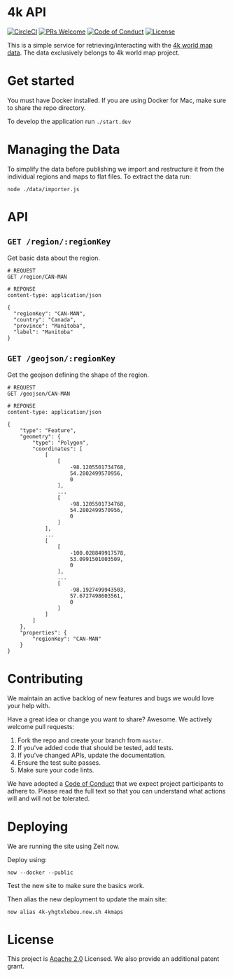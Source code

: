 # 4k API

[![CircleCI](https://circleci.com/gh/smaclell/4k/tree/master.svg?style=svg)](https://circleci.com/gh/smaclell/4k/tree/master)
[![PRs Welcome](https://img.shields.io/badge/PRs-welcome-brightgreen.svg?style=flat-square)](http://makeapullrequest.com)
[![Code of Conduct](https://img.shields.io/badge/code%20of-conduct-ff69b4.svg?style=flat-square)](https://github.com/smaclell/4k/blob/master/CODE_OF_CONDUCT.md)
[![License](https://img.shields.io/badge/License-Apache%202.0-blue.svg)](https://opensource.org/licenses/Apache-2.0)

This is a simple service for retrieving/interacting with the [4k world map data](http://4kworldmap.com/). The data exclusively belongs to 4k world map project.

# Get started

You must have Docker installed. If you are using Docker for Mac, make sure to share the repo directory.

To develop the application run `./start.dev`

# Managing the Data

To simplify the data before publishing we import and restructure it from the individual regions and maps to flat files. To extract the data run:

```
node ./data/importer.js
```

# API

## `GET /region/:regionKey`

Get basic data about the region.

```http
# REQUEST
GET /region/CAN-MAN

# REPONSE
content-type: application/json

{
  "regionKey": "CAN-MAN",
  "country": "Canada",
  "province": "Manitoba",
  "label": "Manitoba"
}
```

## `GET /geojson/:regionKey`

Get the geojson defining the shape of the region.

```http
# REQUEST
GET /geojson/CAN-MAN

# REPONSE
content-type: application/json

{
    "type": "Feature",
    "geometry": {
        "type": "Polygon",
        "coordinates": [
            [
                [
                    -98.1205501734768,
                    54.2802499570956,
                    0
                ],
                ...
                [
                    -98.1205501734768,
                    54.2802499570956,
                    0
                ]
            ],
            ...
            [
                [
                    -100.028849917578,
                    53.0991501003509,
                    0
                ],
                ...
                [
                    -98.1927499943503,
                    57.6727498603561,
                    0
                ]
            ]
        ]
    },
    "properties": {
        "regionKey": "CAN-MAN"
    }
}
```

# Contributing

We maintain an active backlog of new features and bugs we would love your help with.

Have a great idea or change you want to share? Awesome. We actively welcome pull requests:

1. Fork the repo and create your branch from `master`.
2. If you've added code that should be tested, add tests.
3. If you've changed APIs, update the documentation.
4. Ensure the test suite passes.
5. Make sure your code lints.

We have adopted a [Code of Conduct]((https://github.com/smaclell/4k/blob/master/CODE_OF_CONDUCT.md)) that we expect project participants to adhere to. Please read the full text so that you can understand what actions will and will not be tolerated.

# Deploying

We are running the site using Zeit now.

Deploy using:

```
now --docker --public
```

Test the new site to make sure the basics work.

Then alias the new deployment to update the main site:

```
now alias 4k-yhgtxlebeu.now.sh 4kmaps
```

# License

This project is [Apache 2.0](https://github.com/smaclell/4k/blob/master/LICENSE.md) Licensed. We also provide an additional patent grant.
